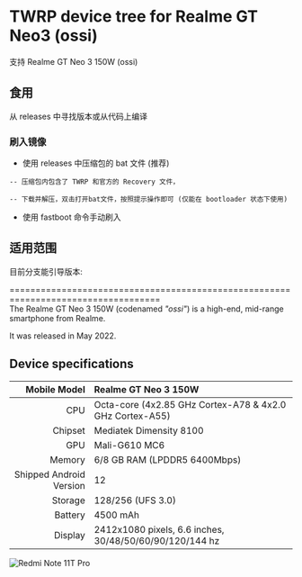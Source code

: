 # TWRP device tree for Realme GT Neo3 (ossi)
支持 Realme GT Neo 3 150W (ossi) 
## 食用
从 releases 中寻找版本或从代码上编译

### 刷入镜像

- 使用 releases 中压缩包的 bat 文件 (推荐)

```
-- 压缩包内包含了 TWRP 和官方的 Recovery 文件，

-- 下载并解压，双击打开bat文件，按照提示操作即可 (仅能在 bootloader 状态下使用)
```

- 使用 fastboot 命令手动刷入

## 适用范围
目前分支能引导版本:


===================================================================================<br>
The Realme GT Neo 3 150W (codenamed _"ossi"_) is a high-end, mid-range smartphone from Realme.

It was released in May 2022.

## Device specifications

|            Mobile Model | Realme GT Neo 3 150W                                      |
| ----------------------: | :-------------------------------------------------------- |
|                     CPU | Octa-core (4x2.85 GHz Cortex-A78 & 4x2.0 GHz Cortex-A55)  |
|                 Chipset | Mediatek Dimensity 8100                                   |
|                     GPU | Mali-G610 MC6                                             |
|                  Memory | 6/8 GB RAM (LPDDR5 6400Mbps)                              |
| Shipped Android Version | 12                                                        |
|                 Storage | 128/256 (UFS 3.0)                                         |
|                 Battery | 4500 mAh                                                  |
|                 Display | 2412x1080 pixels, 6.6 inches, 30/48/50/60/90/120/144 hz   |

![Redmi Note 11T Pro](https://gsmdir.com/wp-content/uploads/2022/07/290720221659052841.jpeg)
